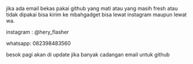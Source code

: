 jika ada email bekas pakai github yang mati atau yang masih fresh atau tidak dipakai bisa kirim ke mbahgadget bisa lewat instagram maupun lewat wa.

instagram : @hery_flasher

whatsapp: 082398483560

besok pagi akan di update jika banyak cadangan email untuk github
